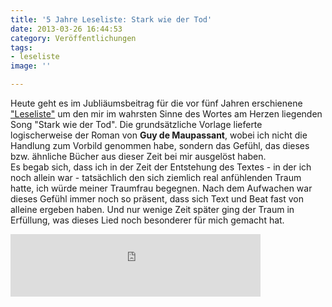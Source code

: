 ```yaml
---
title: '5 Jahre Leseliste: Stark wie der Tod'
date: 2013-03-26 16:44:53
category: Veröffentlichungen
tags:
- leseliste
image: ''

---
```


Heute geht es im Jubliäumsbeitrag für die vor fünf Jahren erschienene ["Leseliste"](http://www.misantropolis.de/musik/leseliste/) um den mir im wahrsten Sinne des Wortes am Herzen liegenden Song "Stark wie der Tod". Die grundsätzliche Vorlage lieferte logischerweise der Roman von **Guy de Maupassant**, wobei ich nicht die Handlung zum Vorbild genommen habe, sondern das Gefühl, das dieses bzw. ähnliche Bücher aus dieser Zeit bei mir ausgelöst haben.  
Es begab sich, dass ich in der Zeit der Entstehung des Textes - in der ich noch allein war - tatsächlich den sich ziemlich real anfühlenden Traum hatte, ich würde meiner Traumfrau begegnen. Nach dem Aufwachen war dieses Gefühl immer noch so präsent, dass sich Text und Beat fast von alleine ergeben haben. Und nur wenige Zeit später ging der Traum in Erfüllung, was dieses Lied noch besonderer für mich gemacht hat.  
<iframe width="400" height="100" style="position: relative; display: block; width: 400px; height: 100px;" src="http://bandcamp.com/EmbeddedPlayer/v=2/track=2934111337/size=venti/bgcol=FFFFFF/linkcol=4285BB/" allowtransparency="true" frameborder="0"></iframe>
